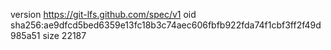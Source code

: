 version https://git-lfs.github.com/spec/v1
oid sha256:ae9dfcd5bed6359e13fc18b3c74aec606fbfb922fda74f1cbf3ff2f49d985a51
size 22187
